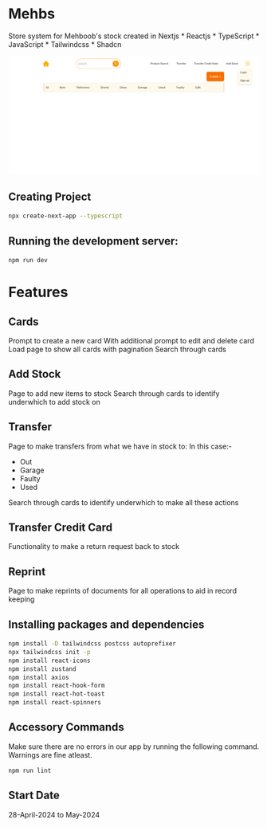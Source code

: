 # Mehbs

Store system for Mehboob's stock created in Nextjs * Reactjs * TypeScript * JavaScript * Tailwindcss * Shadcn

![](/public/mehboobslive.png)

## Creating Project

```bash
npx create-next-app --typescript
```

## Running the development server:

```bash
npm run dev
```
# Features

## Cards

Prompt to create a new card
With additional prompt to edit and delete card
Load page to show all cards with pagination
Search through cards

## Add Stock

Page to add new items to stock
Search through cards to identify underwhich to add stock on

## Transfer

Page to make transfers from what we have in stock to:
In this case:-
- Out
- Garage
- Faulty
- Used

Search through cards to identify underwhich to make all these actions

## Transfer Credit Card

Functionality to make a return request back to stock

## Reprint

Page to make reprints of documents for all operations to aid in record keeping

## Installing packages and dependencies

```bash
npm install -D tailwindcss postcss autoprefixer
npx tailwindcss init -p
npm install react-icons
npm install zustand
npm install axios
npm install react-hook-form
npm install react-hot-toast
npm install react-spinners
```

## Accessory Commands

Make sure there are no errors in our app by running the following command. Warnings are fine atleast. 
```bash
npm run lint
```

## Start Date

28-April-2024 to May-2024
